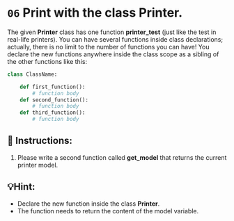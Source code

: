 # `06` Print with the class Printer.
The given **Printer** class has one function **printer_test** (just like the test in real-life printers).
You can have several functions inside class declarations; actually, there is no limit to the
number of functions you can have! You declare the new functions anywhere inside the class scope
as a sibling of the other functions like this:

```py
class ClassName:

    def first_function():
        # function body
    def second_function():
        # function body
    def third_function():
        # function body


```


## 📝 Instructions:
1. Please write a second function called **get_model** that returns the current printer model.

## 💡Hint:
- Declare the new function inside the class **Printer**.
- The function needs to return the content of the model variable.